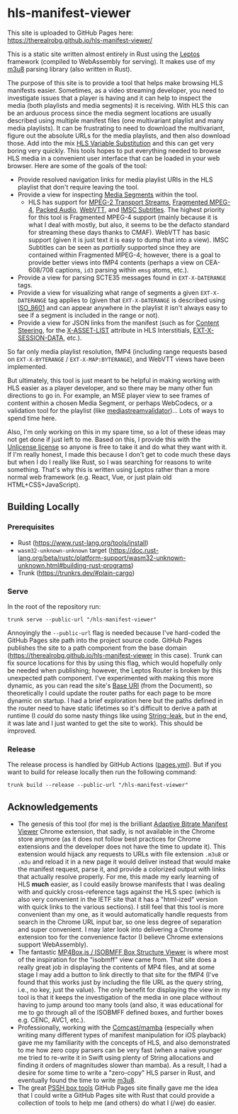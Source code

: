 # hls-manifest-viewer

This site is uploaded to GitHub Pages here: https://therealrobg.github.io/hls-manifest-viewer/

This is a static site written almost entirely in Rust using the [Leptos][1] framework (compiled to
WebAssembly for serving). It makes use of my [m3u8][2] parsing library (also written in Rust).

The purpose of this site is to provide a tool that helps make browsing HLS manifests easier.
Sometimes, as a video streaming developer, you need to investigate issues that a player is having
and it can help to inspect the media (both playlists and media segments) it is receiving. With HLS
this can be an arduous process since the media segment locations are usually described using
multiple manifest files (one multivariant playlist and many media playlists). It can be frustrating
to need to download the multivariant, figure out the absolute URLs for the media playlists, and then
also download those. Add into the mix [HLS Variable Substitution][3] and this can get very boring
very quickly. This tools hopes to put everything needed to browse HLS media in a convenient user
interface that can be loaded in your web browser. Here are some of the goals of the tool:
* Provide resolved navigation links for media playlist URIs in the HLS playlist that don't require
  leaving the tool.
* Provide a view for inspecting [Media Segments][4] within the tool.
    * HLS has support for [MPEG-2 Transport Streams][5], [Fragmented MPEG-4][6], [Packed Audio][7],
      [WebVTT][8], and [IMSC Subtitles][9]. The highest priority for this tool is Fragmented MPEG-4
      support (mainly because it is what I deal with mostly, but also, it seems to be the defacto
      standard for streaming these days thanks to CMAF). WebVTT has basic support (given it is just
      text it is easy to dump that into a view). IMSC Subtitles can be seen as _partially_ supported
      since they are contained within Fragmented MPEG-4; however, there is a goal to provide better
      views into fMP4 contents (perhaps a view on CEA-608/708 captions, `id3` parsing within `emsg`
      atoms, etc.).
* Provide a view for parsing SCTE35 messages found in `EXT-X-DATERANGE` tags.
* Provide a view for visualizing what range of segments a given `EXT-X-DATERANGE` tag applies to
  (given that `EXT-X-DATERANGE` is described using [ISO_8601][10] and can appear anywhere in the
  playlist it isn't always easy to see if a segment is included in the range or not).
* Provide a view for JSON links from the manifest (such as for [Content Steering][11], for the
  [X-ASSET-LIST][12] attribute in HLS Interstitials, [EXT-X-SESSION-DATA][13], etc.).

So far only media playlist resolution, fMP4 (including range requests based on `EXT-X-BYTERANGE` /
`EXT-X-MAP:BYTERANGE`), and WebVTT views have been implemented.

But ultimately, this tool is just meant to be helpful in making working with HLS easier as a player
developer, and so there may be many other fun directions to go in. For example, an MSE player view
to see frames of content within a chosen Media Segment, or perhaps WebCodecs, or a validation tool
for the playlist (like [mediastreamvalidator][14])... Lots of ways to spend time here.

Also, I'm only working on this in my spare time, so a lot of these ideas may not get done if just
left to me. Based on this, I provide this with the [Unlicense license][15] so anyone is free to take
it and do what they want with it. If I'm really honest, I made this because I don't get to code much
these days but when I do I really like Rust, so I was searching for reasons to write something.
That's why this is written using Leptos rather than a more normal web framework (e.g. React, Vue, or
just plain old HTML+CSS+JavaScript).

[1]: https://leptos.dev
[2]: https://github.com/theRealRobG/m3u8
[3]: https://datatracker.ietf.org/doc/html/draft-pantos-hls-rfc8216bis-17#section-4.3
[4]: https://datatracker.ietf.org/doc/html/draft-pantos-hls-rfc8216bis-17#section-3.1
[5]: https://datatracker.ietf.org/doc/html/draft-pantos-hls-rfc8216bis-17#section-3.1.1
[6]: https://datatracker.ietf.org/doc/html/draft-pantos-hls-rfc8216bis-17#section-3.1.2
[7]: https://datatracker.ietf.org/doc/html/draft-pantos-hls-rfc8216bis-17#section-3.1.3
[8]: https://datatracker.ietf.org/doc/html/draft-pantos-hls-rfc8216bis-17#section-3.1.4
[9]: https://datatracker.ietf.org/doc/html/draft-pantos-hls-rfc8216bis-17#section-3.1.5
[10]: https://datatracker.ietf.org/doc/html/draft-pantos-hls-rfc8216bis-17#ref-ISO_8601
[11]: https://datatracker.ietf.org/doc/html/draft-pantos-hls-rfc8216bis-17#section-7.2
[12]: https://datatracker.ietf.org/doc/html/draft-pantos-hls-rfc8216bis-17#appendix-D.2
[13]: https://datatracker.ietf.org/doc/html/draft-pantos-hls-rfc8216bis-17#section-4.4.6.4
[14]: https://developer.apple.com/documentation/http-live-streaming/using-apple-s-http-live-streaming-hls-tools
[15]: https://unlicense.org/

## Building Locally

### Prerequisites
* Rust (https://www.rust-lang.org/tools/install)
* `wasm32-unknown-unknown` target (https://doc.rust-lang.org/beta/rustc/platform-support/wasm32-unknown-unknown.html#building-rust-programs)
* Trunk (https://trunkrs.dev/#plain-cargo)

### Serve
In the root of the repository run:
```
trunk serve --public-url "/hls-manifest-viewer"
```
Annoyingly the `--public-url` flag is needed because I've hard-coded the GitHub Pages site path into
the project source code. GitHub Pages publishes the site to a path component from the base domain
(https://therealrobg.github.io/hls-manifest-viewer in this case). Trunk can fix source locations for
this by using this flag, which would hopefully only be needed when publishing; however, the Leptos
Router is broken by this unexpected path component. I've experimented with making this more dynamic,
as you can read the site's [Base URI][16] (from the Document), so theoretically I could update the
router paths for each page to be more dynamic on startup. I had a brief exploration here but the
paths defined in the router need to have static lifetimes so it's difficult to derive a path at
runtime (I _could_ do some nasty things like using [String::leak][17], but in the end, it was late
and I just wanted to get the site to work). This should be improved.

[16]: https://developer.mozilla.org/en-US/docs/Web/API/Node/baseURI
[17]: https://doc.rust-lang.org/std/string/struct.String.html#method.leak

### Release
The release process is handled by GitHub Actions ([pages.yml](.github/workflows/pages.yml)). But if
you want to build for release locally then run the following command:
```
trunk build --release --public-url "/hls-manifest-viewer"
```

## Acknowledgements
* The genesis of this tool (for me) is the brilliant [Adaptive Bitrate Manifest Viewer][18] Chrome
  extension, that sadly, is not available in the Chrome store anymore (as it does not follow best
  practices for Chrome extensions and the developer does not have the time to update it). This
  extension would hijack any requests to URLs with file extension `.m3u8` or `.m3u` and reload it
  in a new page it would deliver instead that would make the manifest request, parse it, and provide
  a colorized output with links that actually resolve properly. For me, this made my early learning
  of HLS **much** easier, as I could easily browse manifests that I was dealing with and quickly
  cross-reference tags against the HLS spec (which is also very convenient in the IETF site that it
  has a "html-ized" version with quick links to the various sections). I still feel that this tool
  is more convenient than my one, as it would automatically handle requests from search in the
  Chrome URL input bar, so one less degree of separation and super convenient. I may later look into
  delivering a Chrome extension too for the convenience factor (I believe Chrome extensions support
  WebAssembly).
* The fantastic [MP4Box.js / ISOBMFF Box Structure Viewer][19] is where most of the inspiration for
  the "isobmff" view came from. That site does a really great job in displaying the contents of MP4
  files, and at some stage I may add a button to link directly to that site for the fMP4 (I've found
  that this works just by including the file URL as the query string, i.e., no key, just the value).
  The only benefit for displaying the view in my tool is that it keeps the investigation of the
  media in one place without having to jump around too many tools (and also, it was educational for
  me to go through all of the ISOBMFF defined boxes, and further boxes e.g. CENC, AVC1, etc.).
* Professionally, working with the [Comcast/mamba][20] (especially when writing many different types
  of manifest manipulation for iOS playback) gave me my familiarity with the concepts of HLS, and
  also demonstrated to me how zero copy parsers can be very fast (when a naiive younger me tried to
  re-write it in Swift using plenty of String allocations and finding it orders of magnitudes slower
  than mamba). As a result, I had a desire for some time to write a "zero-copy" HLS parser in Rust,
  and eventually found the time to write [m3u8][2].
* The great [PSSH box tools][21] GitHub Pages site finally gave me the idea that I could write a
  GitHub Pages site with Rust that could provide a collection of tools to help me (and others) do
  what I (/we) do easier.

[18]: https://chromewebstore.google.com/detail/adaptive-bitrate-manifest/omjpjjekjefmdkidigpkhpjnojoadbih?hl=en
[19]: https://dist.gpac.io/mp4box.js/test/filereader.html
[20]: https://github.com/Comcast/mamba
[21]: https://emarsden.github.io/pssh-box-wasm/
